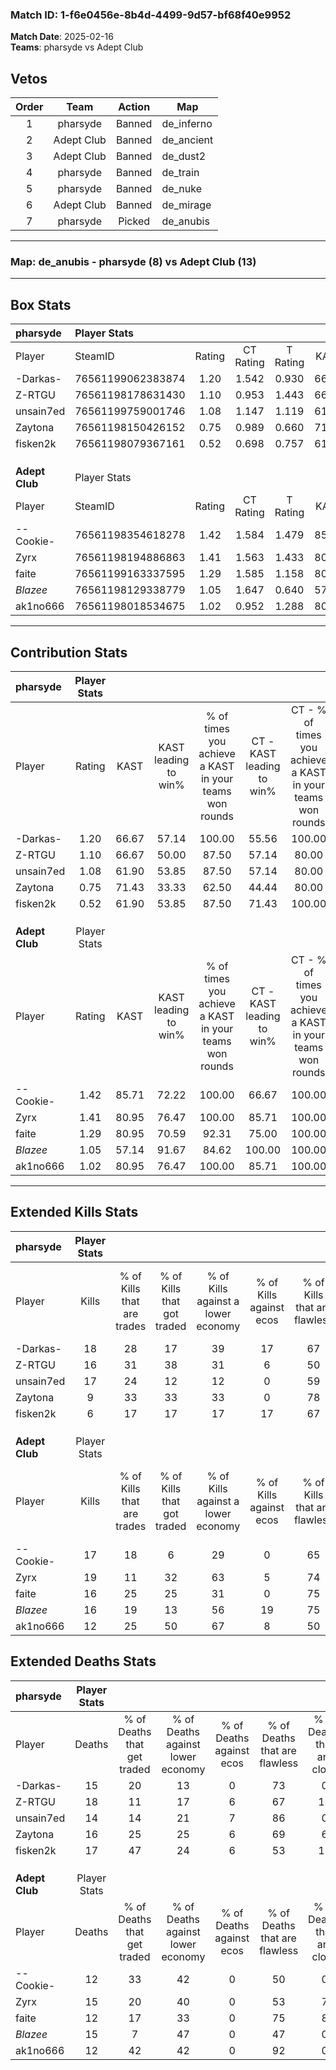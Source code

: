 ### Match ID: 1-f6e0456e-8b4d-4499-9d57-bf68f40e9952  
**Match Date**: 2025-02-16  
**Teams**: pharsyde vs Adept Club  

## Vetos  

| Order | Team | Action | Map |
| :---: | :--: | :----: | --- |
| 1 | pharsyde | Banned | de_inferno |
| 2 | Adept Club | Banned | de_ancient |
| 3 | Adept Club | Banned | de_dust2 |
| 4 | pharsyde | Banned | de_train |
| 5 | pharsyde | Banned | de_nuke |
| 6 | Adept Club | Banned | de_mirage |
| 7 | pharsyde | Picked | de_anubis |

---  

### **Map**: de_anubis - pharsyde (8) vs Adept Club (13)  
---  

## Box Stats  

| **pharsyde**   | Player Stats      |        |           |          |       |       |       |         |        |      |     |
| :- | :- | :-: | :-: | :-: | :-: | :-: | :-: | :-: | :-: | :-: | :-: |
| Player         | SteamID           | Rating | CT Rating | T Rating | KAST  |  ADR  | Kills | Assists | Deaths | K/D  | HS% |
| -Darkas-       | 76561199062383874 |  1.20  |   1.542   |  0.930   | 66.67 | 83.4  |  18   |    6    |   15   | 1.20 | 38  |
| Z-RTGU         | 76561198178631430 |  1.10  |   0.953   |  1.443   | 66.67 | 100.3 |  16   |    6    |   18   | 0.89 | 43  |
| unsain7ed      | 76561199759001746 |  1.08  |   1.147   |  1.119   | 61.90 | 60.7  |  17   |    6    |   14   | 1.21 | 47  |
| Zaytona        | 76561198150426152 |  0.75  |   0.989   |  0.660   | 71.43 | 51.6  |   9   |    7    |   16   | 0.56 | 55  |
| fisken2k       | 76561198079367161 |  0.52  |   0.698   |  0.757   | 61.90 | 50.3  |   6   |    6    |   17   | 0.35 | 50  |
|                |                   |        |           |          |       |       |       |         |        |      |     |
|                |                   |        |           |          |       |       |       |         |        |      |     |
|                |                   |        |           |          |       |       |       |         |        |      |     |
| **Adept Club** | Player Stats      |        |           |          |       |       |       |         |        |      |     |
| Player         | SteamID           | Rating | CT Rating | T Rating | KAST  |  ADR  | Kills | Assists | Deaths | K/D  | HS% |
| --Cookie-      | 76561198354618278 |  1.42  |   1.584   |  1.479   | 85.71 | 98.8  |  17   |    5    |   12   | 1.42 | 64  |
| Zyrx           | 76561198194886863 |  1.41  |   1.563   |  1.433   | 80.95 | 104.8 |  19   |    5    |   15   | 1.27 | 63  |
| faite          | 76561199163337595 |  1.29  |   1.585   |  1.158   | 80.95 | 79.1  |  16   |    6    |   12   | 1.33 | 68  |
| _Blazee_       | 76561198129338779 |  1.05  |   1.647   |  0.640   | 57.14 | 81.6  |  16   |    6    |   15   | 1.07 | 50  |
| ak1no666       | 76561198018534675 |  1.02  |   0.952   |  1.288   | 80.95 | 50.1  |  12   |    3    |   12   | 1.00 | 50  |
---  

## Contribution Stats  

| **pharsyde**   | Player Stats |       |                      |                                                        |                           |                                                             |                          |                                                            |
| :- | :-: | :-: | :-: | :-: | :-: | :-: | :-: | :-: |
| Player         |    Rating    | KAST  | KAST leading to win% | % of times you achieve a KAST in your teams won rounds | CT - KAST leading to win% | CT - % of times you achieve a KAST in your teams won rounds | T - KAST leading to win% | T - % of times you achieve a KAST in your teams won rounds |
| -Darkas-       |     1.20     | 66.67 |        57.14         |                         100.00                         |           55.56           |                           100.00                            |          60.00           |                           100.00                           |
| Z-RTGU         |     1.10     | 66.67 |        50.00         |                         87.50                          |           57.14           |                            80.00                            |          42.86           |                           100.00                           |
| unsain7ed      |     1.08     | 61.90 |        53.85         |                         87.50                          |           57.14           |                            80.00                            |          50.00           |                           100.00                           |
| Zaytona        |     0.75     | 71.43 |        33.33         |                         62.50                          |           44.44           |                            80.00                            |          16.67           |                           33.33                            |
| fisken2k       |     0.52     | 61.90 |        53.85         |                         87.50                          |           71.43           |                           100.00                            |          33.33           |                           66.67                            |
|                |              |       |                      |                                                        |                           |                                                             |                          |                                                            |
|                |              |       |                      |                                                        |                           |                                                             |                          |                                                            |
|                |              |       |                      |                                                        |                           |                                                             |                          |                                                            |
| **Adept Club** | Player Stats |       |                      |                                                        |                           |                                                             |                          |                                                            |
| Player         |    Rating    | KAST  | KAST leading to win% | % of times you achieve a KAST in your teams won rounds | CT - KAST leading to win% | CT - % of times you achieve a KAST in your teams won rounds | T - KAST leading to win% | T - % of times you achieve a KAST in your teams won rounds |
| --Cookie-      |     1.42     | 85.71 |        72.22         |                         100.00                         |           66.67           |                           100.00                            |          77.78           |                           100.00                           |
| Zyrx           |     1.41     | 80.95 |        76.47         |                         100.00                         |           85.71           |                           100.00                            |          70.00           |                           100.00                           |
| faite          |     1.29     | 80.95 |        70.59         |                         92.31                          |           75.00           |                           100.00                            |          66.67           |                           85.71                            |
| _Blazee_       |     1.05     | 57.14 |        91.67         |                         84.62                          |          100.00           |                           100.00                            |          83.33           |                           71.43                            |
| ak1no666       |     1.02     | 80.95 |        76.47         |                         100.00                         |           85.71           |                           100.00                            |          70.00           |                           100.00                           |
---  

## Extended Kills Stats  

| **pharsyde**   | Player Stats |                            |                            |                                    |                         |                              |                                 |                                       |                    |           |
| :- | :-: | :-: | :-: | :-: | :-: | :-: | :-: | :-: | :-: | :-: |
| Player         |    Kills     | % of Kills that are trades | % of Kills that got traded | % of Kills against a lower economy | % of Kills against ecos | % of Kills that are flawless | % of Kills that are close duels | % of Kills that are assisted by flash | Pistol Round Kills | AWP Kills |
| -Darkas-       |      18      |             28             |             17             |                 39                 |           17            |              67              |                0                |                   6                   |         0          |     0     |
| Z-RTGU         |      16      |             31             |             38             |                 31                 |            6            |              50              |                0                |                  19                   |         0          |     0     |
| unsain7ed      |      17      |             24             |             12             |                 12                 |            0            |              59              |               12                |                   0                   |         3          |     0     |
| Zaytona        |      9       |             33             |             33             |                 33                 |            0            |              78              |                0                |                   0                   |         1          |     0     |
| fisken2k       |      6       |             17             |             17             |                 17                 |           17            |              67              |                0                |                   0                   |         2          |     0     |
|                |              |                            |                            |                                    |                         |                              |                                 |                                       |                    |           |
|                |              |                            |                            |                                    |                         |                              |                                 |                                       |                    |           |
|                |              |                            |                            |                                    |                         |                              |                                 |                                       |                    |           |
| **Adept Club** | Player Stats |                            |                            |                                    |                         |                              |                                 |                                       |                    |           |
| Player         |    Kills     | % of Kills that are trades | % of Kills that got traded | % of Kills against a lower economy | % of Kills against ecos | % of Kills that are flawless | % of Kills that are close duels | % of Kills that are assisted by flash | Pistol Round Kills | AWP Kills |
| --Cookie-      |      17      |             18             |             6              |                 29                 |            0            |              65              |                6                |                   0                   |         2          |     0     |
| Zyrx           |      19      |             11             |             32             |                 63                 |            5            |              74              |                0                |                   5                   |         2          |     0     |
| faite          |      16      |             25             |             25             |                 31                 |            0            |              75              |                0                |                   0                   |         4          |     0     |
| _Blazee_       |      16      |             19             |             13             |                 56                 |           19            |              75              |                6                |                   6                   |         0          |     0     |
| ak1no666       |      12      |             25             |             50             |                 67                 |            8            |              50              |               25                |                   8                   |         0          |     3     |
## Extended Deaths Stats  

| **pharsyde**   | Player Stats |                             |                                   |                          |                               |                            |                           |               |
| :- | :-: | :-: | :-: | :-: | :-: | :-: | :-: | :-: |
| Player         |    Deaths    | % of Deaths that get traded | % of Deaths against lower economy | % of Deaths against ecos | % of Deaths that are flawless | % of Deaths that are close | % of Deaths while blinded | Deaths to AWP |
| -Darkas-       |      15      |             20              |                13                 |            0             |              73               |             0              |             7             |       1       |
| Z-RTGU         |      18      |             11              |                17                 |            6             |              67               |             11             |             0             |       0       |
| unsain7ed      |      14      |             14              |                21                 |            7             |              86               |             0              |             7             |       1       |
| Zaytona        |      16      |             25              |                25                 |            6             |              69               |             6              |             6             |       1       |
| fisken2k       |      17      |             47              |                24                 |            6             |              53               |             12             |             0             |       0       |
|                |              |                             |                                   |                          |                               |                            |                           |               |
|                |              |                             |                                   |                          |                               |                            |                           |               |
|                |              |                             |                                   |                          |                               |                            |                           |               |
| **Adept Club** | Player Stats |                             |                                   |                          |                               |                            |                           |               |
| Player         |    Deaths    | % of Deaths that get traded | % of Deaths against lower economy | % of Deaths against ecos | % of Deaths that are flawless | % of Deaths that are close | % of Deaths while blinded | Deaths to AWP |
| --Cookie-      |      12      |             33              |                42                 |            0             |              50               |             0              |             0             |       0       |
| Zyrx           |      15      |             20              |                40                 |            0             |              53               |             7              |            13             |       0       |
| faite          |      12      |             17              |                33                 |            0             |              75               |             8              |             0             |       0       |
| _Blazee_       |      15      |              7              |                47                 |            0             |              47               |             0              |            13             |       0       |
| ak1no666       |      12      |             42              |                42                 |            0             |              92               |             0              |             0             |       0       |
